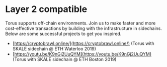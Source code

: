 # Layer 2 compatible

Torus supports off-chain environments. Join us to make faster and more cost-effective transactions by building with the infrastructure in sidechains. Below are some successful projects to get you inspired.

* [https://cryptobrawl.online/](https://cryptobrawl.online/) \(Torus with SKALE sidechain @ ETH Waterloo 2019\)
* [https://youtu.be/K9nGj2UuQYM](https://youtu.be/K9nGj2UuQYM) \(Torus with SKALE sidechain @ ETH Boston 2019\)

